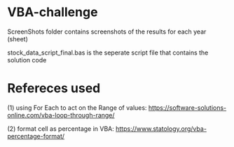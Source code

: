 # VBA-challenge

ScreenShots folder contains screenshots of the results for each year (sheet)

stock_data_script_final.bas is the seperate script file that contains the solution code


# Refereces used

(1) using For Each to act on the Range of values: https://software-solutions-online.com/vba-loop-through-range/

(2) format cell as percentage in VBA: https://www.statology.org/vba-percentage-format/
